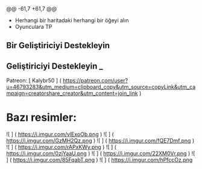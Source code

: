 @@ -61,7 +61,7 @@
* Herhangi bir haritadaki herhangi bir öğeyi alın
* Oyunculara TP

## Bir Geliştiriciyi Destekleyin
## Geliştiriciyi Destekleyin _
Patreon: [ Kalybr50 ] ( https://patreon.com/user?u=46793283&utm_medium=clipboard_copy&utm_source=copyLink&utm_campaign=creatorshare_creator&utm_content=join_link )

# Bazı resimler:
![ ] ( https://i.imgur.com/vlExoOb.png )
![ ] ( https://i.imgur.com/GzMH2Qz.png )
![ ] ( https://i.imgur.com/fQE7Dmf.png )
![ ] ( https://i.imgur.com/rAPxKWy.png )
![ ] ( https://i.imgur.com/0zjYaaU.png )
![ ] ( https://i.imgur.com/22XM0Vr.png )
![ ] ( https://i.imgur.com/85FqabT.png )
![ ] ( https://i.imgur.com/hPfccOz.png
